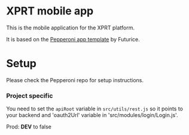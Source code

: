 # XPRT mobile app

This is the mobile application for the XPRT platform.

It is based on the [Pepperoni app template](https://github.com/futurice/pepperoni-app-kit) by Futurice.

# Setup

Please check the Pepperoni repo for setup instructions.

### Project specific

You need to set the `apiRoot` variable in `src/utils/rest.js` so it points to your backend
and 'oauth2Url' variable in 'src/modules/login/Login.js'.

Prod:
__DEV__ to false
